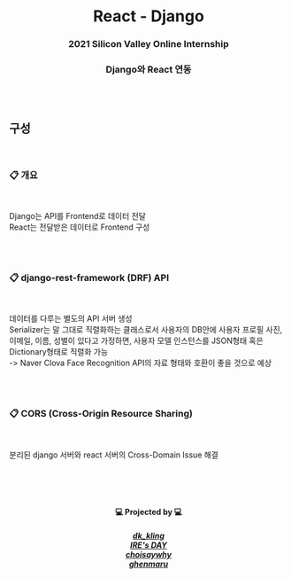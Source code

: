 <h1 align="center">
  <strong>React - Django</strong>
</h1>

<h3 align="center">
    <strong>2021 Silicon Valley Online Internship</strong><br>
</h3>
<h3 align="center">
  Django와 React 연동 <br>
<h3>

<h2>
  <br><br>
  구성
</h2>

<br>
  <h3> 📋 개요 </h3>
<br>
<p>
  Django는 API를 Frontend로 데이터 전달<br>
  React는 전달받은 데이터로 Frontend 구성
  <br><br>
</p>

<br>
  <h3> 📋 django-rest-framework (DRF) API </h3>
<br>
<p>
  데이터를 다루는 별도의 API 서버 생성<br>
  Serializer는 말 그대로 직렬화하는 클래스로서 사용자의 DB안에 사용자 프로필 사진, 이메일, 이름, 성별이 있다고 가정하면, 사용자 모델 인스턴스를 JSON형태 혹은 Dictionary형태로 직렬화 가능 <br>
  -> Naver Clova Face Recognition API의 자료 형태와 호환이 좋을 것으로 예상
  <br><br>
</p>

<br>
  <h3> 📋 CORS (Cross-Origin Resource Sharing) </h3>
<br>
<p>
  분리된 django 서버와 react 서버의 Cross-Domain Issue 해결
  <br><br>
</p>

<br>
<br>
<h4 align="center">
  💻 Projected by 💻 <br>
</h4>
<h5 align="center">
  <a href="https://github.com/Deokk">
    dk_kling <br>
  </a>

  <a href="https://github.com/ire4564">
    IRE's DAY <br>
  </a>

  <a href="https://github.com/choisaywhy">
    choisaywhy <br>
  </a>
  <a href="https://github.com/rbgksqkr">
    ghenmaru <br>
  </a>
</h5>

</h3>